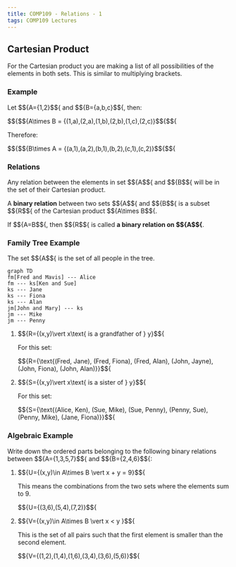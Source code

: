 ```yaml
---
title: COMP109 - Relations - 1
tags: COMP109 Lectures
---
```

## Cartesian Product
For the Cartesian product you are making a list of all possibilities of the elements in both sets. This is similar to multiplying brackets.

### Example
Let $${A=\{1,2\}$${ and $${B=\{a,b,c\}$${, then:

$${$${A\times B = \{(1,a),(2,a),(1,b),(2,b),(1,c),(2,c)\}$${$${

Therefore:

$${$${B\times A = \{(a,1),(a,2),(b,1),(b,2),(c,1),(c,2)\}$${$${

### Relations
Any relation between the elements in set $${A$${ and $${B$${ will be in the set of their Cartesian product.

A **binary relation** between two sets $${A$${ and $${B$${ is a subset $${R$${ of the Cartesian product $${A\times B$${.

If $${A=B$${, then $${R$${ is called **a binary relation on $${A$${**.

### Family Tree Example
The set $${A$${ is the set of all people in the tree.

```mermaid
graph TD
fm[Fred and Mavis] --- Alice
fm --- ks[Ken and Sue]
ks --- Jane
ks --- Fiona
ks --- Alan
jm[John and Mary] --- ks
jm --- Mike
jm --- Penny
```

1. $${R=\{(x,y)\vert x\text{ is a grandfather of } y\}$${

	For this set:

	$${R=\{\text{(Fred, Jane), (Fred, Fiona), (Fred, Alan), (John, Jayne), (John, Fiona), (John, Alan)}\}$${

2. $${S=\{(x,y)\vert x\text{ is a sister of } y\}$${

	For this set:

	$${S=\{\text{(Alice, Ken), (Sue, Mike), (Sue, Penny), (Penny, Sue), (Penny, Mike), (Jane, Fiona)}\}$${

### Algebraic Example
Write down the ordered parts belonging to the following binary relations between $${A=\{1,3,5,7\}$${ and $${B=\{2,4,6\}$${:

1. $${U=\{(x,y)\in A\times B \vert x + y = 9\}$${

	This means the combinations from the two sets where the elements sum to 9.

	$${U=\{(3,6),(5,4),(7,2)\}$${

2. $${V=\{(x,y)\in A\times B \vert x < y \}$${

	This is the set of all pairs such that the first element is smaller than the second element.

	$${V=\{(1,2),(1,4),(1,6),(3,4),(3,6),(5,6)\}$${
